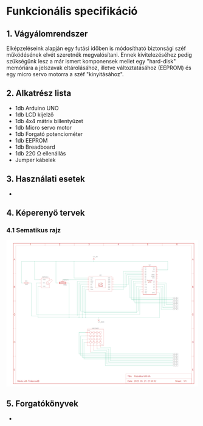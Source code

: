 # Funkcionális specifikáció

## 1. Vágyálomrendszer
Elképzeléseink alapján egy futási időben is módosítható biztonsági széf működésének elvét szeretnék megvalósítani. Ennek kivitelezéséhez pedig szükségünk lesz a már ismert komponensek mellet egy "hard-disk" memóriára a jelszavak eltárolásához, illetve változtatásához (EEPROM) és egy micro servo motorra a széf "kinyitásához".


## 2. Alkatrész lista
- 1db Arduino UNO
- 1db LCD kijelző
- 1db 4x4 mátrix billentyűzet
- 1db Micro servo motor
- 1db Forgató potenciométer
- 1db EEPROM
- 1db Breadboard
- 1db 220 Ω ellenállás
- Jumper kábelek

## 3. Használati esetek
-


## 4. Képerenyő tervek
### 4.1 Sematikus rajz
![Sematikus rajz](img/Sematikus_rajz.png)


## 5. Forgatókönyvek
-
